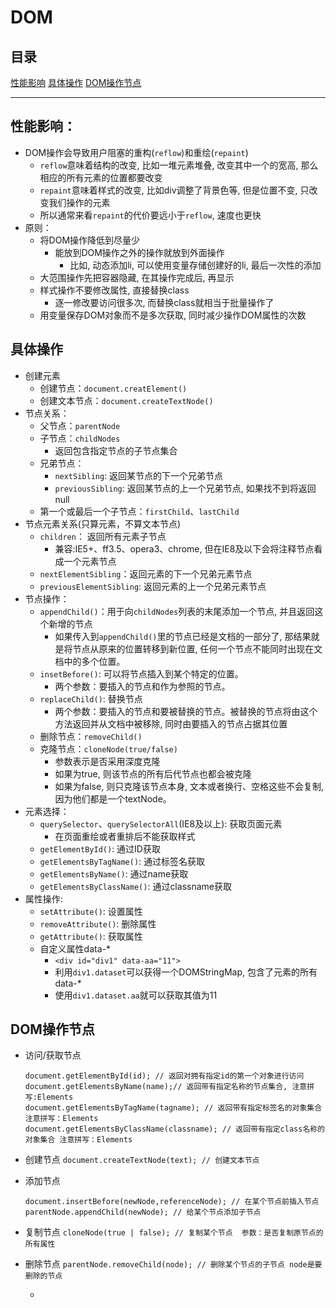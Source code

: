 # DOM
## 目录
[性能影响](#性能影响)
[具体操作](#具体操作)
[DOM操作节点](#DOM操作节点)
***

## 性能影响：
* DOM操作会导致用户阻塞的重构(`reflow`)和重绘(`repaint`)
    * `reflow`意味着结构的改变, 比如一堆元素堆叠, 改变其中一个的宽高, 那么相应的所有元素的位置都要改变
    * `repaint`意味着样式的改变, 比如div调整了背景色等, 但是位置不变, 只改变我们操作的元素
    * 所以通常来看`repaint`的代价要远小于`reflow`, 速度也更快
* 原则：
    * 将DOM操作降低到尽量少
      * 能放到DOM操作之外的操作就放到外面操作 
        * 比如, 动态添加li, 可以使用变量存储创建好的li, 最后一次性的添加
    * 大范围操作先把容器隐藏, 在其操作完成后, 再显示
    * 样式操作不要修改属性, 直接替换class
      * 逐一修改要访问很多次, 而替换class就相当于批量操作了
    * 用变量保存DOM对象而不是多次获取, 同时减少操作DOM属性的次数
## 具体操作
* 创建元素
    * 创建节点：`document.creatElement()`
    * 创建文本节点：`document.createTextNode()`
* 节点关系：
    * 父节点：`parentNode`
    * 子节点：`childNodes`
      * 返回包含指定节点的子节点集合
    * 兄弟节点：
      * `nextSibling`: 返回某节点的下一个兄弟节点
      * `previousSibling`: 返回某节点的上一个兄弟节点, 如果找不到将返回null
    * 第一个或最后一个子节点：`firstChild`、`lastChild`
* 节点元素关系(只算元素，不算文本节点)
    * `children`： 返回所有元素子节点
      * 兼容:IE5+、ff3.5、opera3、chrome, 但在IE8及以下会将注释节点看成一个元素节点
    * `nextElementSibling`：返回元素的下一个兄弟元素节点
    * `previousElementSibling`: 返回元素的上一个兄弟元素节点
* 节点操作：
    * `appendChild()`：用于向`childNodes`列表的末尾添加一个节点, 并且返回这个新增的节点
      * 如果传入到`appendChild()`里的节点已经是文档的一部分了, 那结果就是将节点从原来的位置转移到新位置, 任何一个节点不能同时出现在文档中的多个位置。
    * `insetBefore()`: 可以将节点插入到某个特定的位置。
      * 两个参数：要插入的节点和作为参照的节点。
    * `replaceChild()`: 替换节点
      * 两个参数：要插入的节点和要被替换的节点。被替换的节点将由这个方法返回并从文档中被移除, 同时由要插入的节点占据其位置
    * 删除节点：`removeChild()`
    * 克隆节点：`cloneNode(true/false)`
        * 参数表示是否采用深度克隆
        * 如果为true, 则该节点的所有后代节点也都会被克隆
        * 如果为false, 则只克隆该节点本身, 文本或者换行、空格这些不会复制, 因为他们都是一个textNode。
* 元素选择：
    * `querySelector`、`querySelectorAll`(IE8及以上): 获取页面元素
	    * 在页面重绘或者重排后不能获取样式
    * `getElementById()`: 通过ID获取
    * `getElementsByTagName()`: 通过标签名获取
    * `getElementsByName()`: 通过name获取
    * `getElementsByClassName()`: 通过classname获取
* 属性操作:
    * `setAttribute()`: 设置属性
    * `removeAttribute()`: 删除属性
    * `getAttribute()`: 获取属性
    * 自定义属性data-*
        * `<div id="div1" data-aa="11">`
        * 利用`div1.dataset`可以获得一个DOMStringMap, 包含了元素的所有data-*
        * 使用`div1.dataset.aa`就可以获取其值为11
## DOM操作节点
* 访问/获取节点
  ```
  document.getElementById(id); // 返回对拥有指定id的第一个对象进行访问
  document.getElementsByName(name);// 返回带有指定名称的节点集合, 注意拼写:Elements
  document.getElementsByTagName(tagname); // 返回带有指定标签名的对象集合　  注意拼写：Elements
  document.getElementsByClassName(classname); // 返回带有指定class名称的对象集合 注意拼写：Elements
  ```
* 创建节点
  `document.createTextNode(text); // 创建文本节点`
* 添加节点
  ```
  document.insertBefore(newNode,referenceNode); // 在某个节点前插入节点
  parentNode.appendChild(newNode); // 给某个节点添加子节点
  ```
* 复制节点
  `cloneNode(true | false); // 复制某个节点  参数：是否复制原节点的所有属性`
* 删除节点
  `parentNode.removeChild(node); // 删除某个节点的子节点 node是要删除的节点`


    - 

